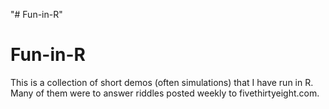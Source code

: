 "# Fun-in-R" 
# Fun-in-R

This is a collection of short demos (often simulations) that I have run in R. Many of them were to answer riddles posted weekly to fivethirtyeight.com.
